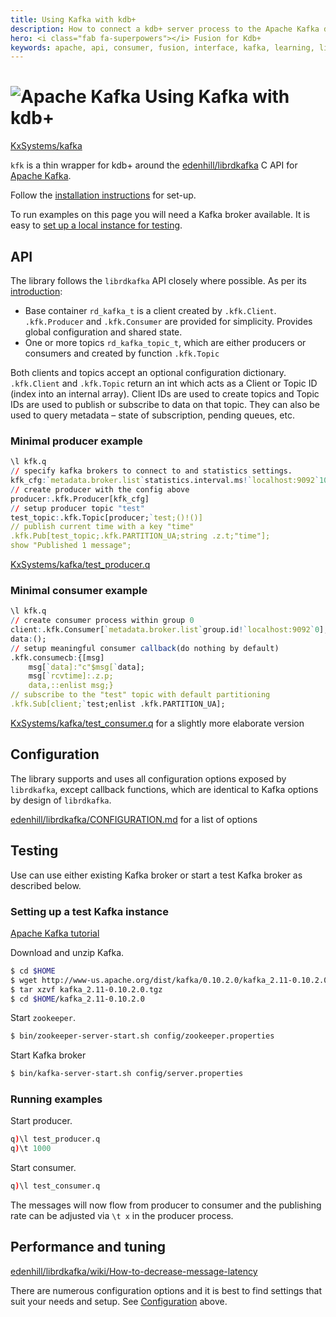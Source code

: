 ```yaml
---
title: Using Kafka with kdb+
description: How to connect a kdb+ server process to the Apache Kafka distributed streaming platform
hero: <i class="fab fa-superpowers"></i> Fusion for Kdb+
keywords: apache, api, consumer, fusion, interface, kafka, learning, library, machine, producer, q
---
```

# ![Apache Kafka](img/kafka.png) Using Kafka with kdb+




<i class="fab fa-github"></i> [KxSystems/kafka](https://github.com/KxSystems/kafka)


`kfk` is a thin wrapper for kdb+ around the 
<i class="fab fa-github"></i> 
[edenhill/librdkafka](https://github.com/edenhill/librdkafka) 
C API for [Apache Kafka](https://kafka.apache.org/). 

Follow the [installation instructions](https://github.com/KxSystems/kafka#building-and-installation) for set-up.

To run examples on this page you will need a Kafka broker available. It is easy to [set up a local instance for testing](https://github.com/KxSystems/kafka#setting-up-test-kafka-instance).


## API

The library follows the `librdkafka` API closely where possible.
As per its [introduction](https://github.com/edenhill/librdkafka/blob/master/INTRODUCTION.md):

-   Base container `rd_kafka_t` is a client created by `.kfk.Client`. `.kfk.Producer` and `.kfk.Consumer` are provided for simplicity. Provides global configuration and shared state.
-   One or more topics `rd_kafka_topic_t`, which are either producers or consumers and created by function `.kfk.Topic` 

Both clients and topics accept an optional configuration dictionary.
`.kfk.Client` and `.kfk.Topic` return an int which acts as a Client or Topic ID (index into an internal array). Client IDs are used to create topics and Topic IDs are used to publish or subscribe to data on that topic. They can also be used to query metadata – state of subscription, pending queues, etc.


### Minimal producer example

```q
\l kfk.q
// specify kafka brokers to connect to and statistics settings.
kfk_cfg:`metadata.broker.list`statistics.interval.ms!`localhost:9092`10000
// create producer with the config above
producer:.kfk.Producer[kfk_cfg]
// setup producer topic "test"
test_topic:.kfk.Topic[producer;`test;()!()]
// publish current time with a key "time"
.kfk.Pub[test_topic;.kfk.PARTITION_UA;string .z.t;"time"];
show "Published 1 message";
```

<i class="far fa-hand-point-right"></i> 
[<i class="fab fa-github"></i> KxSystems/kafka/test_producer.q](https://github.com/KxSystems/kafka/blob/master/test_producer.q)


### Minimal consumer example

```q
\l kfk.q
// create consumer process within group 0
client:.kfk.Consumer[`metadata.broker.list`group.id!`localhost:9092`0];
data:();
// setup meaningful consumer callback(do nothing by default)
.kfk.consumecb:{[msg]
    msg[`data]:"c"$msg[`data];
    msg[`rcvtime]:.z.p;
    data,::enlist msg;}
// subscribe to the "test" topic with default partitioning
.kfk.Sub[client;`test;enlist .kfk.PARTITION_UA];
```

<i class="far fa-hand-point-right"></i> 
[<i class="fab fa-github"></i> KxSystems/kafka/test_consumer.q](https://github.com/KxSystems/kafka/blob/master/test_consumer.q) for a slightly more elaborate version 


## Configuration

The library supports and uses all configuration options exposed by `librdkafka`, except callback functions, which are identical to Kafka options by design of `librdkafka`. 

<i class="far fa-hand-point-right"></i> 
[<i class="fab fa-github"></i> edenhill/librdkafka/CONFIGURATION.md](https://github.com/edenhill/librdkafka/blob/master/CONFIGURATION.md) for a list of options


## Testing

Use can use either existing Kafka broker or start a test Kafka broker as described below.


### Setting up a test Kafka instance

<i class="far fa-hand-point-right"></i> 
[Apache Kafka tutorial](http://kafka.apache.org/documentation.html#quickstart)

Download and unzip Kafka.

```bash
$ cd $HOME
$ wget http://www-us.apache.org/dist/kafka/0.10.2.0/kafka_2.11-0.10.2.0.tgz
$ tar xzvf kafka_2.11-0.10.2.0.tgz
$ cd $HOME/kafka_2.11-0.10.2.0
```

Start `zookeeper`.

```bash
$ bin/zookeeper-server-start.sh config/zookeeper.properties
```

Start Kafka broker

```bash
$ bin/kafka-server-start.sh config/server.properties
```


### Running examples

Start producer.

```q
q)\l test_producer.q
q)\t 1000
```

Start consumer.

```q
q)\l test_consumer.q
```

The messages will now flow from producer to consumer and the publishing rate can be adjusted via `\t x` in the producer process.


## Performance and tuning

<i class="far fa-hand-point-right"></i> 
[<i class="fab fa-github"></i> edenhill/librdkafka/wiki/How-to-decrease-message-latency](https://github.com/edenhill/librdkafka/wiki/How-to-decrease-message-latency)

There are numerous configuration options and it is best to find settings that suit your needs and setup. See [Configuration](#configuration) above. 

